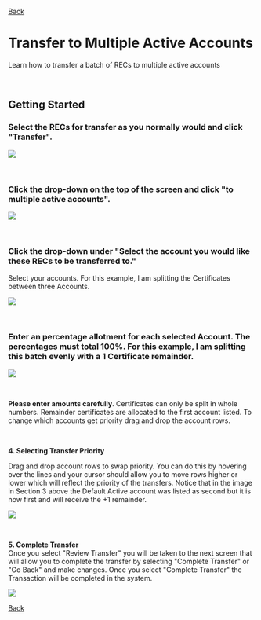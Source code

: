 [Back](https://mrets.github.io/Help/index)

# Transfer to Multiple Active Accounts

Learn how to transfer a batch of RECs to multiple active accounts

<br>

## Getting Started

### Select the RECs for transfer as you normally would and click "Transfer".

![](https://github.com/mrets/photos/blob/master/transfer_to_multiple1b.png?raw=true)

<br>

### Click the drop-down on the top of the screen and click "to multiple active accounts".

![](https://github.com/mrets/photos/blob/master/transfer_to_multiple2b.png?raw=true)

<br>

### Click the drop-down under "Select the account you would like these RECs to be transferred to."

Select your accounts. For this example, I am splitting the Certificates between three Accounts.

![](https://github.com/mrets/photos/blob/master/transfer_to_multiple3b.png?raw=true)

<br>

### Enter an percentage allotment for each selected Account. The percentages must total 100%. For this example, I am splitting this batch evenly with a 1 Certificate remainder. 

![](https://github.com/mrets/photos/blob/master/transfer_to_multiple4b.png?raw=true)

<br>

**Please enter amounts carefully**. Certificates can only be split in whole numbers. Remainder certificates are allocated to the first account listed. To change which accounts get priority drag and drop the account rows. 

<br>

**4\. Selecting Transfer Priority**

Drag and drop account rows to swap priority. You can do this by hovering over the lines and your cursor should allow you to move rows higher or lower which will reflect the priority of the transfers. Notice that in the image in Section 3 above the Default Active account was listed as second but it is now first and will receive the +1 remainder. 

![](https://github.com/mrets/photos/blob/master/transfer_to_multiple6.png?raw=true)

<br>

**5\. Complete Transfer**\
Once you select "Review Transfer" you will be taken to the next screen that will allow you to complete the transfer by selecting "Complete Transfer" or "Go Back" and make changes. Once you select "Complete Transfer" the Transaction will be completed in the system. 

![](https://github.com/mrets/photos/blob/master/transfer_to_multiple7.png?raw=true)

[Back](https://mrets.github.io/Help/index)
